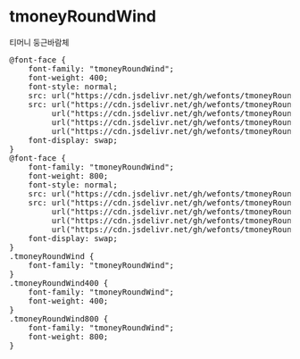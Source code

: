 # tmoneyRoundWind
티머니 둥근바람체

<pre>
@font-face {
    font-family: "tmoneyRoundWind";
    font-weight: 400;
    font-style: normal;
    src: url("https://cdn.jsdelivr.net/gh/wefonts/tmoneyRoundWind/tmoneyRoundWind-Regular.eot");
    src: url("https://cdn.jsdelivr.net/gh/wefonts/tmoneyRoundWind/tmoneyRoundWind-Regular.eot?#iefix") format("embedded-opentype"),
         url("https://cdn.jsdelivr.net/gh/wefonts/tmoneyRoundWind/tmoneyRoundWind-Regular.woff2") format("woff2"),
         url("https://cdn.jsdelivr.net/gh/wefonts/tmoneyRoundWind/tmoneyRoundWind-Regular.woff") format("woff"),
         url("https://cdn.jsdelivr.net/gh/wefonts/tmoneyRoundWind/tmoneyRoundWind-Regular.ttf") format("truetype");
    font-display: swap;
} 
@font-face {
    font-family: "tmoneyRoundWind";
    font-weight: 800;
    font-style: normal;
    src: url("https://cdn.jsdelivr.net/gh/wefonts/tmoneyRoundWind/tmoneyRoundWind-ExtraBold.eot");
    src: url("https://cdn.jsdelivr.net/gh/wefonts/tmoneyRoundWind/tmoneyRoundWind-ExtraBold.eot?#iefix") format("embedded-opentype"),
         url("https://cdn.jsdelivr.net/gh/wefonts/tmoneyRoundWind/tmoneyRoundWind-ExtraBold.woff2") format("woff2"),
         url("https://cdn.jsdelivr.net/gh/wefonts/tmoneyRoundWind/tmoneyRoundWind-ExtraBold.woff") format("woff"),
         url("https://cdn.jsdelivr.net/gh/wefonts/tmoneyRoundWind/tmoneyRoundWind-ExtraBold.ttf") format("truetype");
    font-display: swap;
} 
.tmoneyRoundWind {
    font-family: "tmoneyRoundWind";
}
.tmoneyRoundWind400 {
    font-family: "tmoneyRoundWind";
    font-weight: 400;
}
.tmoneyRoundWind800 {
    font-family: "tmoneyRoundWind";
    font-weight: 800;
}
</pre>
